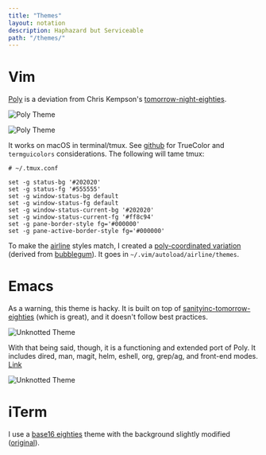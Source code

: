 ```yaml
---
title: "Themes"
layout: notation
description: Haphazard but Serviceable
path: "/themes/"
---
```


# Vim

[Poly](https://github.com/cozywigwam/poly) is a deviation from Chris Kempson's [tomorrow-night-eighties](https://github.com/chriskempson/tomorrow-theme).

![Poly Theme](/assets/poly-03.jpg) 

![Poly Theme](/assets/poly-02.jpg) 

It works on macOS in terminal/tmux. See [github](https://github.com/cozywigwam/poly) for TrueColor and `termguicolors` considerations. The following will tame tmux:

```
# ~/.tmux.conf

set -g status-bg '#202020'
set -g status-fg '#555555'
set -g window-status-bg default
set -g window-status-fg default
set -g window-status-current-bg '#202020'
set -g window-status-current-fg '#ff8c94'
set -g pane-border-style fg='#000000'
set -g pane-active-border-style fg='#000000'
```

To make the [airline](https://github.com/vim-airline/vim-airline) styles match, I created a [poly-coordinated variation](https://gist.github.com/cozywigwam/e6e0572c6d6529df3eceaaba205c87ac) (derived from [bubblegum](https://github.com/vim-airline/vim-airline-themes/blob/master/autoload/airline/themes/bubblegum.vim)). It goes in `~/.vim/autoload/airline/themes`.


# Emacs

As a warning, this theme is hacky. It is built on top of [sanityinc-tomorrow-eighties](https://github.com/purcell/color-theme-sanityinc-tomorrow) (which is great), and it doesn't follow best practices.

![Unknotted Theme](/assets/unknotted-01.jpg) 

With that being said, though, it is a functioning and extended port of Poly. It includes dired, man, magit, helm, eshell, org, grep/ag, and front-end modes. [Link](https://github.com/cozywigwam/dotfiles/blob/a0756c791feda2950d1a616072aef0203f9abbd2/.spacemacs#L430-L809)

![Unknotted Theme](/assets/unknotted-03.jpg) 


# iTerm

I use a [base16 eighties](https://gist.github.com/cozywigwam/8cf85615375699ede084b500cd410b93) theme with the background slightly modified ([original](https://github.com/chriskempson/base16-iterm2)).


